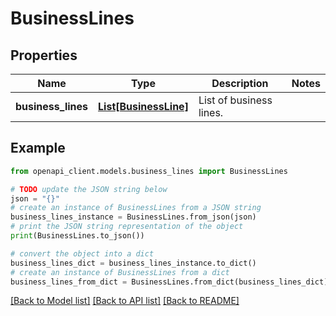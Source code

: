 # BusinessLines


## Properties

Name | Type | Description | Notes
------------ | ------------- | ------------- | -------------
**business_lines** | [**List[BusinessLine]**](BusinessLine.md) | List of business lines. | 

## Example

```python
from openapi_client.models.business_lines import BusinessLines

# TODO update the JSON string below
json = "{}"
# create an instance of BusinessLines from a JSON string
business_lines_instance = BusinessLines.from_json(json)
# print the JSON string representation of the object
print(BusinessLines.to_json())

# convert the object into a dict
business_lines_dict = business_lines_instance.to_dict()
# create an instance of BusinessLines from a dict
business_lines_from_dict = BusinessLines.from_dict(business_lines_dict)
```
[[Back to Model list]](../README.md#documentation-for-models) [[Back to API list]](../README.md#documentation-for-api-endpoints) [[Back to README]](../README.md)



